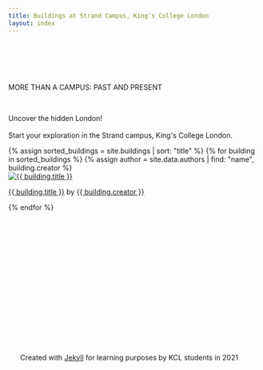 ```yaml
---
title: Buildings at Strand Campus, King's College London
layout: index
---
```

 
 <br /> <br /> <br /> <br />

<!-- introduction -->
<div id= "introduction">
<p>MORE THAN A CAMPUS: PAST AND PRESENT </p><br />            
<p>Uncover the hidden London!<br><br>
Start your exploration in the Strand campus, King's College London. </p>
</div>

<!-- preview part -->
<div id = "wrapper">
<div id = "gallery">
{% assign sorted_buildings = site.buildings | sort: "title" %}
    {% for building in sorted_buildings %}
      {% assign author = site.data.authors | find: "name", building.creator %}       
<div class = "grid_cell">
                    <a href = "{{ building.url | relative_url }}"><img src="{{ building.image-url1 }}" title="{{ building.title }}" class="gallery_thumb"></a>
                    <p class = "caption"><a href = "{{ building.url | relative_url }}">{{ building.title }}</a> by <a href = "{{ author.homepage }}">{{ building.creator }}</a></p>                    </div>
                    {% endfor %}
                    <br/>
                    </div>
   

<!-- footer -->       
<div class = "footer">
<ul id= "footer_text">
<br/><br/><br/><br/><br/><br/><br/><br/><br/><br/><br/><br/><br/><br/><br/>
<p>Created with <a href = "https://jekyllrb.com/">Jekyll</a> for learning purposes by KCL students in 2021</p><br/><br/>
</ul>
</div> 
</div>
                    

